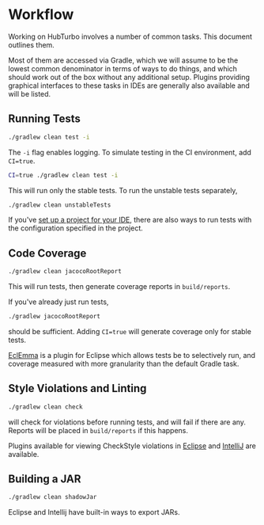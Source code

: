 
# Workflow

Working on HubTurbo involves a number of common tasks. This document outlines them.

Most of them are accessed via Gradle, which we will assume to be the lowest common denominator in terms of ways to do things, and which should work out of the box without any additional setup. Plugins providing graphical interfaces to these tasks in IDEs are generally also available and will be listed.

## Running Tests

```sh
./gradlew clean test -i
```

The `-i` flag enables logging. To simulate testing in the CI environment, add `CI=true`.

```sh
CI=true ./gradlew clean test -i
```

This will run only the stable tests. To run the unstable tests separately,

```sh
./gradlew clean unstableTests
```

If you've [set up a project for your IDE](settingUpDevEnvironment.md), there are also ways to run tests with the configuration specified in the project.

## Code Coverage

```sh
./gradlew clean jacocoRootReport
```

This will run tests, then generate coverage reports in `build/reports`.

If you've already just run tests,

```sh
./gradlew jacocoRootReport
```

should be sufficient. Adding `CI=true` will generate coverage only for stable tests.

[EclEmma](http://eclemma.org/) is a plugin for Eclipse which allows tests be to selectively run, and coverage measured with more granularity than the default Gradle task.

## Style Violations and Linting

```sh
./gradlew clean check
```

will check for violations before running tests, and will fail if there are any. Reports will be placed in `build/reports` if this happens.

Plugins available for viewing CheckStyle violations in [Eclipse](http://eclipse-cs.sourceforge.net/#!/) and [IntelliJ](https://plugins.jetbrains.com/plugin/1065) are available.

## Building a JAR

```sh
./gradlew clean shadowJar
```

Eclipse and Intellij have built-in ways to export JARs.

